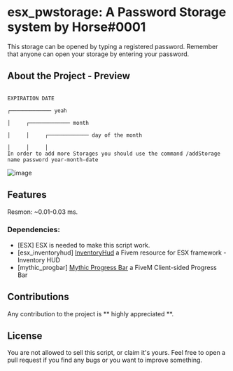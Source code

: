 # esx_pwstorage: A Password Storage system by Horse#0001
This storage can be opened by typing a registered password. Remember that anyone can open your storage by entering your password.
 
## About the Project - Preview
                                                                                         EXPIRATION DATE
                                                                                        ┌───────────── yeah
                                                                                        │     ┌───────────── month
                                                                                        │     │     ┌───────────── day of the month
                                                                                        │     │     │
    In order to add more Storages you should use the command /addStorage name password year-month-date

![image](https://user-images.githubusercontent.com/42266290/123836354-48443380-d912-11eb-966d-64ffdec1901e.png)

## Features

Resmon: ~0.01-0.03 ms.

### Dependencies:
* [ESX] ESX is needed to make this script work.
* [esx_inventoryhud] [InventoryHud](https://github.com/Trsak/esx_inventoryhud) a Fivem resource for ESX framework - Inventory HUD
* [mythic_progbar] [Mythic Progress Bar](https://github.com/HalCroves/mythic_progbar) a FiveM Client-sided Progress Bar

## Contributions

Any contribution to the project is ** highly appreciated **.

## License

You are not allowed to sell this script, or claim it's yours. Feel free to open a pull request if you find any bugs or you want to improve something.
